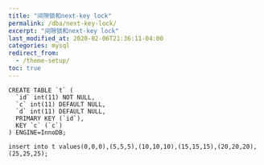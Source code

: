 ```yaml
---
title: "间隙锁和next-key lock"
permalink: /dba/next-key-lock/
excerpt: "间隙锁和next-key lock"
last_modified_at: 2020-02-06T21:36:11-04:00
categories: mysql
redirect_from:
  - /theme-setup/
toc: true
---
```

<!-- 
重学MySQL打卡行动Day17！

学习内容 : 间隙锁和next-key lock	
对应篇目：
20 | 幻读是什么，幻读有什么问题？http://gk.link/a/101Mp

今天这篇文章，会为你讲述关于幻读的两大知识点：

1. 幻读需要注意两点：一是，在“当前读”下才会出现；二是，仅专指“新插入的行”。
2. 引入间隙锁和next-key lock，可以解决幻读问题，但也会带来并发度的问题。
-->

```
CREATE TABLE `t` (
  `id` int(11) NOT NULL,
  `c` int(11) DEFAULT NULL,
  `d` int(11) DEFAULT NULL,
  PRIMARY KEY (`id`),
  KEY `c` (`c`)
) ENGINE=InnoDB;

insert into t values(0,0,0),(5,5,5),(10,10,10),(15,15,15),(20,20,20),(25,25,25);
```

